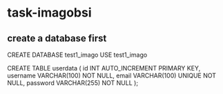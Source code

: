 # task-imagobsi
## create a database first
CREATE DATABASE test1_imago
USE test1_imago

CREATE TABLE userdata (
id INT AUTO_INCREMENT PRIMARY KEY,
username VARCHAR(100) NOT NULL,
email VARCHAR(100) UNIQUE NOT NULL,
password VARCHAR(255) NOT NULL
);
